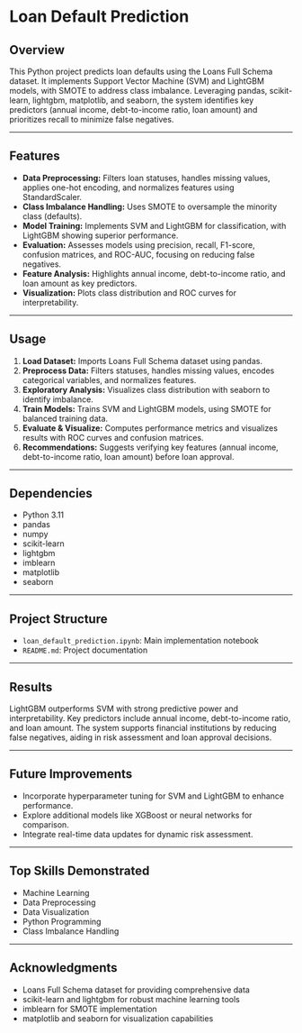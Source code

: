 # Loan Default Prediction

## Overview

This Python project predicts loan defaults using the Loans Full Schema dataset. It implements Support Vector Machine (SVM) and LightGBM models, with SMOTE to address class imbalance. Leveraging pandas, scikit-learn, lightgbm, matplotlib, and seaborn, the system identifies key predictors (annual income, debt-to-income ratio, loan amount) and prioritizes recall to minimize false negatives.

---

## Features

- **Data Preprocessing:** Filters loan statuses, handles missing values, applies one-hot encoding, and normalizes features using StandardScaler.
- **Class Imbalance Handling:** Uses SMOTE to oversample the minority class (defaults).
- **Model Training:** Implements SVM and LightGBM for classification, with LightGBM showing superior performance.
- **Evaluation:** Assesses models using precision, recall, F1-score, confusion matrices, and ROC-AUC, focusing on reducing false negatives.
- **Feature Analysis:** Highlights annual income, debt-to-income ratio, and loan amount as key predictors.
- **Visualization:** Plots class distribution and ROC curves for interpretability.

---

## Usage

1. **Load Dataset:** Imports Loans Full Schema dataset using pandas.  
2. **Preprocess Data:** Filters statuses, handles missing values, encodes categorical variables, and normalizes features.  
3. **Exploratory Analysis:** Visualizes class distribution with seaborn to identify imbalance.  
4. **Train Models:** Trains SVM and LightGBM models, using SMOTE for balanced training data.  
5. **Evaluate & Visualize:** Computes performance metrics and visualizes results with ROC curves and confusion matrices.  
6. **Recommendations:** Suggests verifying key features (annual income, debt-to-income ratio, loan amount) before loan approval.

---

## Dependencies

- Python 3.11  
- pandas  
- numpy  
- scikit-learn  
- lightgbm  
- imblearn  
- matplotlib  
- seaborn  

---

## Project Structure

- `loan_default_prediction.ipynb`: Main implementation notebook  
- `README.md`: Project documentation  

---

## Results

LightGBM outperforms SVM with strong predictive power and interpretability. Key predictors include annual income, debt-to-income ratio, and loan amount. The system supports financial institutions by reducing false negatives, aiding in risk assessment and loan approval decisions.

---

## Future Improvements

- Incorporate hyperparameter tuning for SVM and LightGBM to enhance performance.  
- Explore additional models like XGBoost or neural networks for comparison.  
- Integrate real-time data updates for dynamic risk assessment.

---

## Top Skills Demonstrated

- Machine Learning  
- Data Preprocessing  
- Data Visualization  
- Python Programming  
- Class Imbalance Handling  

---

## Acknowledgments

- Loans Full Schema dataset for providing comprehensive data  
- scikit-learn and lightgbm for robust machine learning tools  
- imblearn for SMOTE implementation  
- matplotlib and seaborn for visualization capabilities

